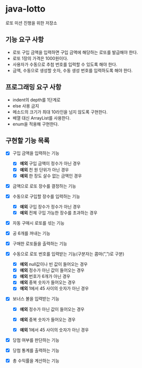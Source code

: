 # java-lotto
로또 미션 진행을 위한 저장소

## 기능 요구 사항
* 로또 구입 금액을 입력하면 구입 금액에 해당하는 로또를 발급해야 한다.
* 로또 1장의 가격은 1000원이다.
* 사용자가 수동으로 추첨 번호를 입력할 수 있도록 해야 한다.
* 금액, 수동으로 생성할 숫자, 수동 생성 번호를 입력하도록 해야 한다.

## 프로그래밍 요구 사항
* indent의 depth를 1단계로
* else 사용 금지
* 메소드의 크기가 최대 10라인을 넘지 않도록 구현한다.
* 배열 대신 ArrayList를 사용한다.
* enum을 적용해 구현한다.

## 구현할 기능 목록
* [x] 구입 금액을 입력하는 기능
    * [x] **예외** 구입 금액이 정수가 아닌 경우
    * [x] **예외** 천 원 단위가 아닌 경우
    * [x] **예외** 한 장도 살수 없는 금액인 경우
    
* [x] 금액으로 로또 장수를 결정하는 기능

* [x] 수동으로 구입할 장수를 입력하는 기능
    * [x] **예외** 구입 장수가 정수가 아닌 경우
    * [x] **예외** 전체 구입 가능한 장수를 초과하는 경우

* [x] 자동 구매시 로또를 섞는 기능

* [x] 공 6개를 꺼내는 기능

* [x] 구매한 로또들을 출력하는 기능

* [x] 수동으로 로또 번호를 입력받는 기능(구분자는 콤마(",")로 구분)
    * [x] **예외** null값이나 빈 값이 들어오는 경우
    * [x] **예외** 정수가 아닌 값이 들어오는 경우
    * [x] **예외** 번호가 6개가 아닌 경우
    * [x] **예외** 중복 숫자가 들어오는 경우
    * [x] **예외** 1에서 45 사이의 숫자가 아닌 경우

* [x] 보너스 볼을 입력받는 기능
    * [x] **예외** 정수가 아닌 값이 들어오는 경우
    * [x] **예외** 중복 숫자가 들어오는 경우
    * [x] **예외** 1에서 45 사이의 숫자가 아닌 경우


* [x] 당첨 여부를 판단하는 기능

* [x] 당첨 통계를 출력하는 기능

* [x] 총 수익률을 계산하는 기능